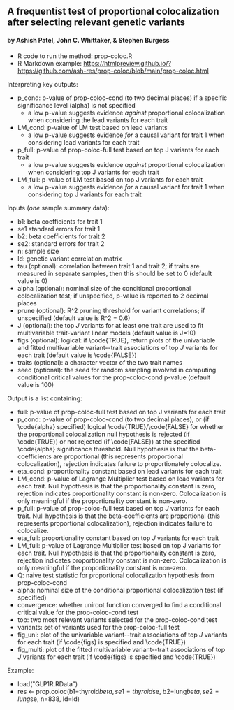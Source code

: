 ## A frequentist test of proportional colocalization after selecting relevant genetic variants ##
#### by Ashish Patel, John C. Whittaker, & Stephen Burgess #### 


* R code to run the method: prop-coloc.R
* R Markdown example: https://htmlpreview.github.io/?https://github.com/ash-res/prop-coloc/blob/main/prop-coloc.html

Interpreting key outputs:
 * p_cond: p-value of prop-coloc-cond (to two decimal places) if a specific significance level (alpha) is not specified
     * a low p-value suggests evidence *against* proportional colocalization when considering the lead variants for each trait
 * LM_cond: p-value of LM test based on lead variants
     * a low p-value suggests evidence *for* a causal variant for trait 1 when considering lead variants for each trait
 * p_full: p-value of prop-coloc-full test based on top J variants for each trait
     * a low p-value suggests evidence *against* proportional colocalization when considering top J variants for each trait  
 * LM_full: p-value of LM test based on top J variants for each trait
     * a low p-value suggests evidence *for* a causal variant for trait 1 when considering top J variants for each trait

Inputs (*one* sample summary data):
 * b1: beta coefficients for trait 1
 * se1 standard errors for trait 1
 * b2: beta coefficients for trait 2
 * se2: standard errors for trait 2
 * n: sample size
 * ld: genetic variant correlation matrix
 * tau (optional): correlation between trait 1 and trait 2; if traits are measured in separate samples, then this should be set to 0 (default value is 0)
 * alpha (optional): nominal size of the conditional proportional colocalization test; if unspecified, p-value is reported to 2 decimal places
 * prune (optional): R^2 pruning threshold for variant correlations; if unspecified (default value is R^2 = 0.6)
 * J (optional): the top *J* variants for at least one trait are used to fit multivariable trait-variant linear models (default value is J=10)
 * figs (optional): logical: if \code{TRUE}, return plots of the univariable and fitted multivariable variant--trait associations of top *J* variants for each trait (default value is \code{FALSE})
 * traits (optional): a character vector of the two trait names
 * seed (optional): the seed for random sampling involved in computing conditional critical values for the prop-coloc-cond p-value (default value is 100)

Output is a list containing:
 * full: p-value of prop-coloc-full test based on top J variants for each trait
 * p_cond: p-value of prop-coloc-cond (to two decimal places), or (if \code{alpha} specified) logical \code{TRUE}/\code{FALSE} for whether the proportional colocalization null hypothesis is rejected (if \code{TRUE}) or not rejected (if \code{FALSE}) at the specified \code{alpha} significance threshold. Null hypothesis is that the beta-coefficients are proportional (this represents proportional colocalization), rejection indicates failure to proportionately colocalize.
 * eta_cond: proportionality constant based on lead variants for each trait
 * LM_cond: p-value of Lagrange Multiplier test based on lead variants for each trait. Null hypothesis is that the proportionality constant is zero, rejection indicates proportionality constant is non-zero. Colocalization is only meaningful if the proportionality constant is non-zero.
 * p_full: p-value of prop-coloc-full test based on top *J* variants for each trait. Null hypothesis is that the beta-coefficients are proportional (this represents proportional colocalization), rejection indicates failure to colocalize.
 * eta_full: proportionality constant based on top *J* variants for each trait
 * LM_full: p-value of Lagrange Multiplier test based on top J variants for each trait. Null hypothesis is that the proportionality constant is zero, rejection indicates proportionality constant is non-zero. Colocalization is only meaningful if the proportionality constant is non-zero.
 * Q: naive test statistic for proportional colocalization hypothesis from prop-coloc-cond
 * alpha: nominal size of the conditional proportional colocalization test (if specified)
 * convergence: whether uniroot function converged to find a conditional critical value for the prop-coloc-cond test
 * top: two most relevant variants selected for the prop-coloc-cond test
 * variants: set of variants used for the prop-coloc-full test
 * fig_uni: plot of the univariable variant--trait associations of top *J* variants for each trait (if \code{figs} is specified and \code{TRUE})
 * fig_multi: plot of the fitted multivariable variant--trait associations of top *J* variants for each trait (if \code{figs} is specified and \code{TRUE})

Example:
 * load("GLP1R.RData")
 * res <- prop.coloc(b1=thyroid$beta, se1=thyroid$se, b2=lung$beta, se2=lung$se, n=838, ld=ld)

